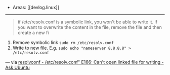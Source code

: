 
- Areas: [[devlog.linux]]

---

> if /etc/resolv.conf is a symbolic link, you won't be able to write it. If you want to overwrite the content in the file, remove the file and then create a new fi

1. Remove symbolic link
   `sudo rm /etc/resolv.conf`
2. Write to new file. E.g.
   `sudo echo "nameserver 8.8.8.8" > /etc/resolv.conf`

— via [resolvconf - /etc/resolv.conf" E166: Can't open linked file for writing - Ask Ubuntu](https://askubuntu.com/questions/1071656/etc-resolv-conf-e166-cant-open-linked-file-for-writing)
